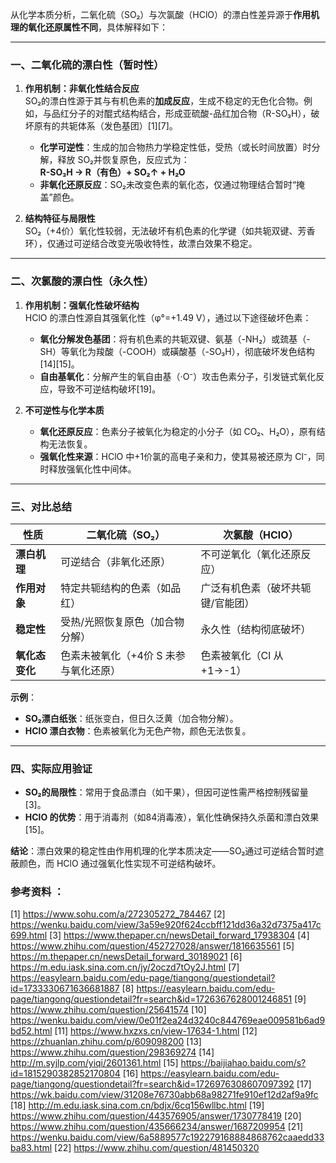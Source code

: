 从化学本质分析，二氧化硫（SO₂）与次氯酸（HClO）的漂白性差异源于**作用机理的氧化还原属性不同**，具体解释如下：

---

### **一、二氧化硫的漂白性（暂时性）**
1. **作用机制：非氧化性结合反应**  
   SO₂的漂白性源于其与有机色素的**加成反应**，生成不稳定的无色化合物。例如，与品红分子的对醌式结构结合，形成亚硫酸-品红加合物（R-SO₃H），破坏原有的共轭体系（发色基团）[1][7]。  
   - **化学可逆性**：生成的加合物热力学稳定性低，受热（或长时间放置）时分解，释放 SO₂并恢复原色，反应式为：  
     **R-SO₃H → R（有色）+ SO₂↑ + H₂O**  
   - **非氧化还原反应**：SO₂未改变色素的氧化态，仅通过物理结合暂时“掩盖”颜色。

2. **结构特征与局限性**  
   SO₂（+4价）氧化性较弱，无法破坏有机色素的化学键（如共轭双键、芳香环），仅通过可逆结合改变光吸收特性，故漂白效果不稳定。

---

### **二、次氯酸的漂白性（永久性）**
1. **作用机制：强氧化性破坏结构**  
   HClO 的漂白性源自其强氧化性（φ°=+1.49 V），通过以下途径破坏色素：  
   - **氧化分解发色基团**：将有机色素的共轭双键、氨基（-NH₂）或巯基（-SH）等氧化为羧酸（-COOH）或磺酸基（-SO₃H），彻底破坏发色结构[14][15]。  
   - **自由基氧化**：分解产生的氧自由基（·O⁻）攻击色素分子，引发链式氧化反应，导致不可逆结构破坏[19]。  

2. **不可逆性与化学本质**  
   - **氧化还原反应**：色素分子被氧化为稳定的小分子（如 CO₂、H₂O），原有结构无法恢复。  
   - **强氧化性来源**：HClO 中+1价氯的高电子亲和力，使其易被还原为 Cl⁻，同时释放强氧化性中间体。

---

### **三、对比总结**
| **性质**       | **二氧化硫（SO₂）**                    | **次氯酸（HClO）**                  |
|----------------|---------------------------------------|-------------------------------------|
| **漂白机理**   | 可逆结合（非氧化还原）                 | 不可逆氧化（氧化还原反应）            |
| **作用对象**   | 特定共轭结构的色素（如品红）           | 广泛有机色素（破坏共轭键/官能团）     |
| **稳定性**     | 受热/光照恢复原色（加合物分解）         | 永久性（结构彻底破坏）                |
| **氧化态变化** | 色素未被氧化（+4价 S 未参与氧化还原）     | 色素被氧化（Cl 从+1→-1）               |

**示例**：  
- **SO₂漂白纸张**：纸张变白，但日久泛黄（加合物分解）。  
- **HClO 漂白衣物**：色素被氧化为无色产物，颜色无法恢复。  

---

### **四、实际应用验证**
- **SO₂的局限性**：常用于食品漂白（如干果），但因可逆性需严格控制残留量[3]。  
- **HClO 的优势**：用于消毒剂（如84消毒液），氧化性确保持久杀菌和漂白效果[15]。  

**结论**：漂白效果的稳定性由作用机理的化学本质决定——SO₂通过可逆结合暂时遮蔽颜色，而 HClO 通过强氧化性实现不可逆结构破坏。

### 参考资料 ：
[1] https://www.sohu.com/a/272305272_784467
[2] https://wenku.baidu.com/view/3a59e920f624ccbff121dd36a32d7375a417c699.html
[3] https://www.thepaper.cn/newsDetail_forward_17938304
[4] https://www.zhihu.com/question/452727028/answer/1816635561
[5] https://m.thepaper.cn/newsDetail_forward_30189021
[6] https://m.edu.iask.sina.com.cn/jy/2oczd7tOy2J.html
[7] https://easylearn.baidu.com/edu-page/tiangong/questiondetail?id=1733330671636681887
[8] https://easylearn.baidu.com/edu-page/tiangong/questiondetail?fr=search&id=1726367628001246851
[9] https://www.zhihu.com/question/25641574
[10] https://wenku.baidu.com/view/0e01f2ea24d3240c844769eae009581b6ad9bd52.html
[11] https://www.hxzxs.cn/view-17634-1.html
[12] https://zhuanlan.zhihu.com/p/609098200
[13] https://www.zhihu.com/question/298369274
[14] http://m.syjlp.com/yiqi/2601361.html
[15] https://baijiahao.baidu.com/s?id=1815290382852170804
[16] https://easylearn.baidu.com/edu-page/tiangong/questiondetail?fr=search&id=1726976308607097392
[17] https://wk.baidu.com/view/31208e76730abb68a98271fe910ef12d2af9a9fc
[18] http://m.edu.iask.sina.com.cn/bdjx/6cq156wllbc.html
[19] https://www.zhihu.com/question/443576905/answer/1730778419
[20] https://www.zhihu.com/question/435666234/answer/1687209954
[21] https://wenku.baidu.com/view/6a5889577c192279168884868762caaedd33ba83.html
[22] https://www.zhihu.com/question/481450320